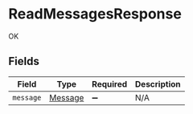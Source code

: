 # ReadMessagesResponse

OK


## Fields

| Field                                     | Type                                      | Required                                  | Description                               |
| ----------------------------------------- | ----------------------------------------- | ----------------------------------------- | ----------------------------------------- |
| `message`                                 | [Message](../../models/shared/message.md) | :heavy_minus_sign:                        | N/A                                       |
